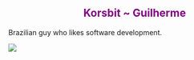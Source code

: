 <h2 align="center" style="color: purple">Korsbit ~ Guilherme</h2>

<div align="left">
<p>Brazilian guy who likes software development.</p>
</div>


<!-- <div>
	![Korsbits github stats](https://github-readme-stats.vercel.app/api?username=korsbit&show_icons=true&theme=radical)
</div>
<div>
	![Top-Languages](https://github-readme-stats.vercel.app/api/top-langs/?username=korsbit&hide_progress=true&theme=radical)
</div> -->


<div>
	<img src="https://github-readme-stats.vercel.app/api?username=korsbit&show_icons=true&theme=highcontrast"/>
	<!-- <img src="https://github-readme-stats.vercel.app/api/top-langs/?username=korsbit&hide_progress=true&theme=tokyonight"/> -->
	<img src="https://github-readme-stats.vercel.app/api/top-langs/?username=korsbit&layout=compact&theme=highcontrast" alt="">
</div>

